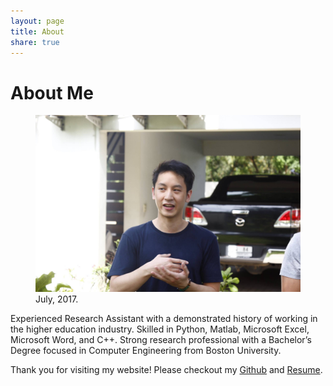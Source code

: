 ```yaml
---
layout: page
title: About
share: true
---
```


# About Me

<figure>
	<a ><img src="/images/IMG_0673.jpg" alt=""></a>
	<figcaption><a title="December, 2017">July, 2017</a>.</figcaption>
</figure>

Experienced Research Assistant with a demonstrated history of working in the higher education industry. Skilled in Python, Matlab, Microsoft Excel, Microsoft Word, and C++. Strong research professional with a Bachelor’s Degree focused in Computer Engineering from Boston University.

Thank you for visiting my website! Please checkout my [Github](https://github.com/jadedh) and [Resume](/Jade_Dhangwattanotai.pdf).
